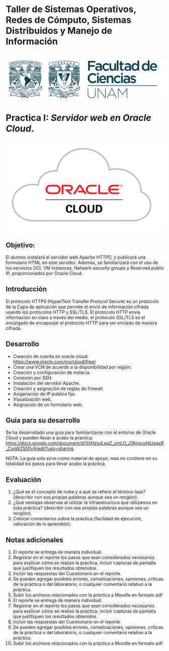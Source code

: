 # Taller de Sistemas Operativos, Redes de Cómputo, Sistemas Distribuidos y Manejo de Información
# 
#
![LOGO FC](https://github.com/ZizuPM/Practica1/blob/main/img_logoFC_2019.png)
# Practica I: _Servidor web en Oracle Cloud_.
![ORACLE CLOUD](https://github.com/ZizuPM/Practica1/blob/main/Oracle-Cloud.png)
## Objetivo:
El alumno instalará el servidor web Apache HTTPD, y publicará una formulario HTML en este servidor. Además, se familiarizará con el uso de los servicios OCI, VM Instances, Network security groups y Reserved public IP, proporcionados por Oracle Cloud.

## Introducción
El protocolo HTTPS (HyperText Transfer Protocol Secure) es un protocolo de la Capa de aplicación que
permite el envió de información cifrada usando los protocolos HTTP y SSL/TLS. El protocolo HTTP envía
información en claro a través del medio, el protocolo SSL/TLS es el encargado de encapsular el protocolo
HTTP para ser enviado de manera cifrada.

## Desarrollo
- Creación de cuenta en oracle cloud: https://www.oracle.com/mx/cloud/free/
- Crear una VCN de acuerdo a la disponibilidad por región.
- Creación y configuración de instacia.
- Conexión por SSH.
- Instalación del servidor Apache.
- Creación y asignación de reglas de firewall.
- Asiganación de IP publica fija.
- Visualización web.
- Asignación de un formulario web.


## Guia para su desarrollo
Se ha desarrollado una guia para familiarizarse con el entorno de Oracle Cloud y pueden llevar a acabo la practica: https://docs.google.com/document/d/1IXHziujLpqZ_xmLO_J7ApscoHlUaqxR_CvsWZ55fIy4/edit?usp=sharing

NOTA: La guia solo sirve como material de apoyo, mas no contiene en su totalidad los pasos para llevar acabo la practica.

## Evaluación
1. ¿Qué es el concepto de nube y a qué se refiere el término Iaas? (describir con sus propias palabras aunque sea un renglón).
2. ¿Qué ventajas observas al utilizar la infraestructura que utilizamos en esta práctica? (describir con sus propias palabras aunque sea un renglón).
3. Colocar comentarios sobre la práctica (facilidad de ejecución, valoración de lo aprendido).

## Notas adicionales
1. El reporte se entrega de manera individual.
2. Registrar en el reporte los pasos que sean considerados necesarios para explicar cómo se realizó la práctica, incluir capturas de pantalla que justifiquen los resultados obtenidos.
3. Incluir las respuestas del Cuestionario en el reporte.
4. Se pueden agregar posibles errores, complicaciones, opiniones, críticas de la práctica o del laboratorio, o cualquier comentario relativo a la práctica.
5. Subir los archivos relacionados con la práctica a Moodle en formato pdf
1. El reporte se entrega de manera individual.
2. Registrar en el reporte los pasos que sean considerados necesarios para explicar cómo se realizó la práctica, incluir capturas de pantalla que justifiquen los resultados obtenidos.
3. Incluir las respuestas del Cuestionario en el reporte.
4. Se pueden agregar posibles errores, complicaciones, opiniones, críticas de la práctica o del laboratorio, o cualquier comentario relativo a la práctica.
5. Subir los archivos relacionados con la práctica a Moodle en formato pdf

